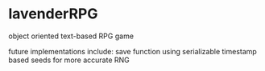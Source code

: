 # lavenderRPG
object oriented text-based RPG game 

future implementations include:
save function using serializable
timestamp based seeds for more accurate RNG


